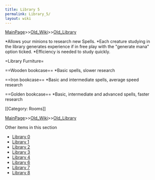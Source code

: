```yaml
---
title: Library 5
permalink: Library_5/
layout: wiki
---
```


[MainPage](/keeperrl_wiki/ "wikilink")>>[Old_Wiki](/keeperrl_wiki/Old_Wiki "wikilink")>>[Old_Library](/keeperrl_wiki/Old_Library "wikilink")

*Allows your minions to research new Spells.
*Each creature studying in the library generates experience if in free play with the &quot;generate mana&quot; option ticked.
*Efficiency is needed to study quickly.

=Library Furniture=

==Wooden bookcase==
*Basic spells, slower research

==Iron bookcase==
*Basic and intermediate spells, average speed research

==Golden bookcase==
*Basic, intermediate and advanced spells, faster research

[[Category: Rooms]]

[MainPage](/keeperrl_wiki/ "wikilink")>>[Old_Wiki](/keeperrl_wiki/Old_Wiki "wikilink")>>[Old_Library](/keeperrl_wiki/Old_Library "wikilink")

Other items in this section
-    [Library 0](/keeperrl_wiki/Library_0 "wikilink")
-    [Library 1](/keeperrl_wiki/Library_1 "wikilink")
-    [Library 2](/keeperrl_wiki/Library_2 "wikilink")
-    [Library 3](/keeperrl_wiki/Library_3 "wikilink")
-    [Library 4](/keeperrl_wiki/Library_4 "wikilink")
-    [Library 6](/keeperrl_wiki/Library_6 "wikilink")
-    [Library 7](/keeperrl_wiki/Library_7 "wikilink")
-    [Library 8](/keeperrl_wiki/Library_8 "wikilink")
